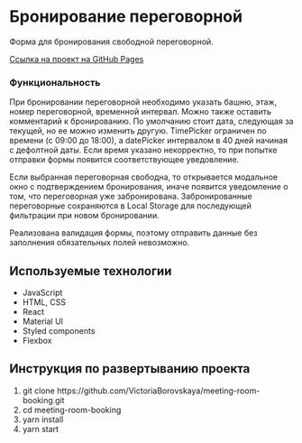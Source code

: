 <h1>Бронирование переговорной</h1>
<p>Форма для бронирования свободной переговорной.</p>

<a href="https://victoriaborovskaya.github.io/meeting-room-booking/" target="_blank">Ссылка на проект на GitHub Pages</a>

<h3>Функциональность</h3>
<p>При бронировании переговорной необходимо указать башню, этаж, номер переговорной, временной интервал. Можно также оставить комментарий к бронированию. 
По умолчанию стоит дата, следующая за текущей, но ее можно изменить другую. TimePicker ограничен по времени (с 09:00 до 18:00), а datePicker интервалом в 40 дней начиная с дефолтной даты. 
Если время указано некорректно, то при попытке отправки формы появится соответствующее уведовление.

Если выбранная переговорная свободна, то открывается модальное окно с подтверждением бронирования, иначе появится уведомление о том, что переговорная уже забронирована.
Забронированные переговорные сохраняются в Local Storage для последующей фильтрации при новом бронировании.

Реализована валидация формы, поэтому отправить данные без заполнения обязательных полей невозможно.

</p>

<h2>Используемые технологии</h2>
<ul>
  <li>JavaScript</li>
  <li>HTML, CSS</li>
  <li>React</li>
  <li>Material UI</li>
  <li>Styled components</li>
  <li>Flexbox</li>
</ul>

<h2>Инструкция по развертыванию проекта</h2>
<ol>
  <li>git clone https://github.com/VictoriaBorovskaya/meeting-room-booking.git</li>
  <li>cd meeting-room-booking</li>
  <li>yarn install</li>
  <li>yarn start</li>
</ol>
